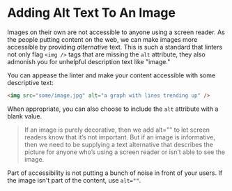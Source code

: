 # Adding Alt Text To An Image

Images on their own are not accessible to anyone using a screen reader. As the
people putting content on the web, we can make images more accessible by
providing _alternative_ text. This is such a standard that linters not only
flag `<img />` tags that are missing the `alt` attribute, they also admonish
you for unhelpful description text like "image."

You can appease the linter and make your content accessible with some
descriptive text:

```html
<img src="some/image.jpg" alt="a graph with lines trending up" />
```

When appropriate, you can also choose to include the `alt` attribute with a
blank value.

> If an image is purely decorative, then we add alt="" to let screen readers
> know that it’s not important. But if an image is informative, then we need to
> be supplying a text alternative that describes the picture for anyone who’s
> using a screen reader or isn’t able to see the image.

Part of accessibility is not putting a bunch of noise in front of your users.
If the image isn't part of the content, use `alt=""`.
